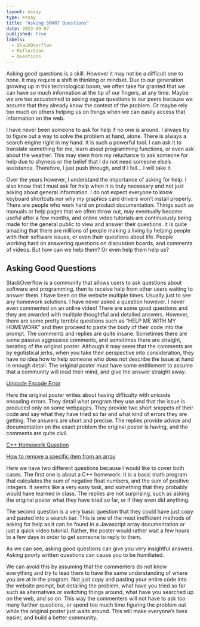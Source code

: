 ```yaml
---
layout: essay
type: essay
title: "Asking SMART Questions"
date: 2023-09-07
published: true
labels:
  - StackOverflow
  - Reflection
  - Questions
---
```


Asking good questions is a skill. However it may not be a difficult one to hone. It may require a shift in thinking or mindset. Due to our generation growing up in this technological boom, we often take for granted that we can have so much information at the tip of our fingers, at any time. Maybe we are too accustomed to asking vague questions to our peers because we assume that they already know the context of the problem. Or maybe rely too much on others helping us on things when we can easily access that information on the web.

I have never been someone to ask for help if no one is around. I always try to figure out a way to solve the problem at hand, alone. There is always a search engine right in my hand. It is such a powerful tool. I can ask it to translate something for me, learn about programming functions, or even ask about the weather. This may stem from my reluctance to ask someone for help due to shyness or the belief that I do not need someone else’s assistance. Therefore, I just push through, and if I fail… I will take it.

Over the years however, I understand the importance of asking for help. I also know that I must ask for help when it is truly necessary and not just asking about general information. I do not expect everyone to know keyboard shortcuts nor why my graphics card drivers won’t install properly. There are people who work hard on product documentation. Things such as manuals or help pages that we often throw out, may eventually become useful after a few months, and online video tutorials are continuously being made for the general public to view and answer their questions. It is quite amazing that there are millions of people making a living by helping people with their software issues, or even their questions about life. People working hard on answering questions on discussion boards, and comments of videos. But how can we help them? Or even help them help us?

## Asking Good Questions
StackOverflow is a community that allows users to ask questions about software and programming, then to receive help from other users waiting to answer them. I have been on the website multiple times. Usually just to see any homework solutions. I have never asked a question however. I never even commented on an online video! There are some good questions and they are awarded with multiple thoughtful and detailed answers. However, there are some pretty terrible questions such as “HELP ME WITH MY HOMEWORK” and then proceed to paste the body of their code into the prompt. The comments and replies are quite insane. Sometimes there are some passive aggressive comments, and sometimes there are straight, berating of the original poster. Although it may seem that the comments are by egotistical jerks, when you take their perspective into consideration, they have no idea how to help someone who does not describe the issue at hand in enough detail. The original poster must have some entitlement to assume that a community will read their mind, and give the answer straight away.

<a href = "https://stackoverflow.com/questions/9942594/unicodeencodeerror-ascii-codec-cant-encode-character-u-xa0-in-position-20">Unicode Encode Error<a>

Here the original poster writes about having difficulty with unicode encoding errors. They detail what program they use and that the issue is produced only on some webpages. They provide two short snippets of their code and say what they have tried so far and what kind of errors they are getting. The answers are short and precise. The replies provide advice and documentation on the exact problem the original poster is having, and the comments are quite civil.

<a href = "https://stackoverflow.com/questions/5886112/c-i-have-two-questions">C++ Homework Question<a>

<a href = "https://stackoverflow.com/questions/5767325/how-can-i-remove-a-specific-item-from-an-array-in-javascript">How to remove a specific item from an array<a>

Here we have two different questions because I would like to cover both cases. The first one is about a C++ homework. It is a basic math program that calculates the sum of negative float numbers, and the sum of positive integers. It seems like a very easy task, and something that they probably would have learned in class. The replies are not surprising, such as asking the original poster what they have tried so far, or if they even did anything.

The second question is a very basic question that they could have just copy and pasted into a search bar. This is one of the most inefficient methods of asking for help as it can be found in a Javascript array documentation or just a quick video tutorial. Rather, the poster would rather wait a few hours to a few days in order to get someone to reply to them.

As we can see, asking good questions can give you very insightful answers. Asking poorly written questions can cause you to be humiliated.

We can avoid this by assuming that the commenters do not know everything and try to lead them to have the same understanding of where you are at in the program. Not just copy and pasting your entire code into the website prompt, but detailing the problem, what have you tried so far such as alternatives or switching things around, what have you searched up on the web, and so on. This way the commenters will not have to ask too many further questions, or spend too much time figuring the problem out while the original poster just waits around. This will make everyone’s lives easier, and build a better community.
